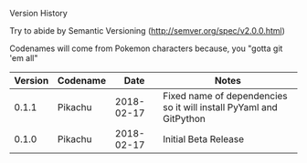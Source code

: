 Version History

Try to abide by Semantic Versioning (http://semver.org/spec/v2.0.0.html)

Codenames will come from Pokemon characters because, you "gotta git 'em all"

|Version|Codename|Date|Notes|
|---|---|---|---|
|0.1.1|Pikachu|2018-02-17|Fixed name of dependencies so it will install PyYaml and GitPython|
|0.1.0|Pikachu|2018-02-17|Initial Beta Release|
